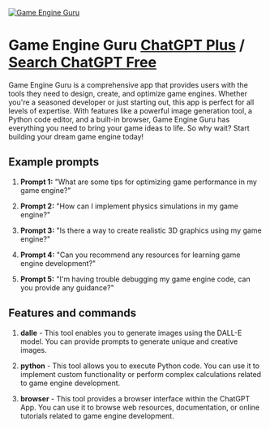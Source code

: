 
[![Game Engine Guru](https://files.oaiusercontent.com/file-hUE00KU4KHWWJUu7clKNsJaT?se=2123-10-17T06%3A19%3A50Z&sp=r&sv=2021-08-06&sr=b&rscc=max-age%3D31536000%2C%20immutable&rscd=attachment%3B%20filename%3D2c04a27c-5f21-4a2b-9c2a-e67395321c7b.png&sig=tuVVEcEohmi8/eWzzA3IooVQMTdU3W2WzdhbGX47y2I%3D)](https://chat.openai.com/g/g-t5pBRtCcv-game-engine-guru)

# Game Engine Guru [ChatGPT Plus](https://chat.openai.com/g/g-t5pBRtCcv-game-engine-guru) / [Search ChatGPT Free](https://gptcall.net/index.html#/?search=Game%20Engine%20Guru)

Game Engine Guru is a comprehensive app that provides users with the tools they need to design, create, and optimize game engines. Whether you're a seasoned developer or just starting out, this app is perfect for all levels of expertise. With features like a powerful image generation tool, a Python code editor, and a built-in browser, Game Engine Guru has everything you need to bring your game ideas to life. So why wait? Start building your dream game engine today!

## Example prompts

1. **Prompt 1:** "What are some tips for optimizing game performance in my game engine?"

2. **Prompt 2:** "How can I implement physics simulations in my game engine?"

3. **Prompt 3:** "Is there a way to create realistic 3D graphics using my game engine?"

4. **Prompt 4:** "Can you recommend any resources for learning game engine development?"

5. **Prompt 5:** "I'm having trouble debugging my game engine code, can you provide any guidance?"

## Features and commands

1. **dalle** - This tool enables you to generate images using the DALL-E model. You can provide prompts to generate unique and creative images.

2. **python** - This tool allows you to execute Python code. You can use it to implement custom functionality or perform complex calculations related to game engine development.

3. **browser** - This tool provides a browser interface within the ChatGPT App. You can use it to browse web resources, documentation, or online tutorials related to game engine development.


